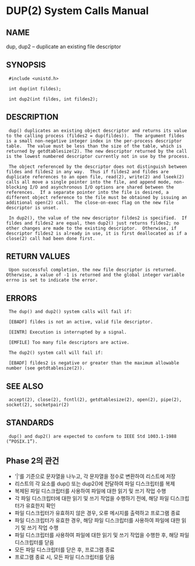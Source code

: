 # DUP(2) System Calls Manual

## NAME

dup, dup2 – duplicate an existing file descriptor

## SYNOPSIS

     #include <unistd.h>

     int dup(int fildes);

     int dup2(int fildes, int fildes2);

## DESCRIPTION

     dup() duplicates an existing object descriptor and returns its value to the calling process (fildes2 = dup(fildes)).  The argument fildes is a small non-negative integer index in the per-process descriptor table.  The value must be less than the size of the table, which is returned by getdtablesize(2). The new descriptor returned by the call is the lowest numbered descriptor currently not in use by the process.

     The object referenced by the descriptor does not distinguish between fildes and fildes2 in any way.  Thus if fildes2 and fildes are duplicate references to an open file, read(2), write(2) and lseek(2) calls all move a single pointer into the file, and append mode, non-blocking I/O and asynchronous I/O options are shared between the references.  If a separate pointer into the file is desired, a different object reference to the file must be obtained by issuing an additional open(2) call.  The close-on-exec flag on the new file descriptor is unset.

     In dup2(), the value of the new descriptor fildes2 is specified.  If fildes and fildes2 are equal, then dup2() just returns fildes2; no other changes are made to the existing descriptor.  Otherwise, if descriptor fildes2 is already in use, it is first deallocated as if a close(2) call had been done first.

## RETURN VALUES

     Upon successful completion, the new file descriptor is returned.  Otherwise, a value of -1 is returned and the global integer variable errno is set to indicate the error.

## ERRORS

     The dup() and dup2() system calls will fail if:

     [EBADF] fildes is not an active, valid file descriptor.

     [EINTR] Execution is interrupted by a signal.

     [EMFILE] Too many file descriptors are active.

     The dup2() system call will fail if:

     [EBADF] fildes2 is negative or greater than the maximum allowable number (see getdtablesize(2)).

## SEE ALSO

     accept(2), close(2), fcntl(2), getdtablesize(2), open(2), pipe(2), socket(2), socketpair(2)

## STANDARDS

     dup() and dup2() are expected to conform to IEEE Std 1003.1-1988 (“POSIX.1”).

## Phase 2의 관건

- '|'를 기준으로 문자열을 나누고, 각 문자열을 정수로 변환하여 리스트에 저장
- 리스트의 각 요소를 dup() 또는 dup2()에 전달하여 파일 디스크립터를 복제
- 복제된 파일 디스크립터를 사용하여 파일에 대한 읽기 및 쓰기 작업 수행
- 각 파일 디스크립터에 대한 읽기 및 쓰기 작업을 수행하기 전에, 해당 파일 디스크립터가 유효한지 확인
- 파일 디스크립터가 유효하지 않은 경우, 오류 메시지를 출력하고 프로그램 종료
- 파일 디스크립터가 유효한 경우, 해당 파일 디스크립터를 사용하여 파일에 대한 읽기 및 쓰기 작업 수행
- 파일 디스크립터를 사용하여 파일에 대한 읽기 및 쓰기 작업을 수행한 후, 해당 파일 디스크립터를 닫음
- 모든 파일 디스크립터를 닫은 후, 프로그램 종료
- 프로그램 종료 시, 모든 파일 디스크립터를 닫음
